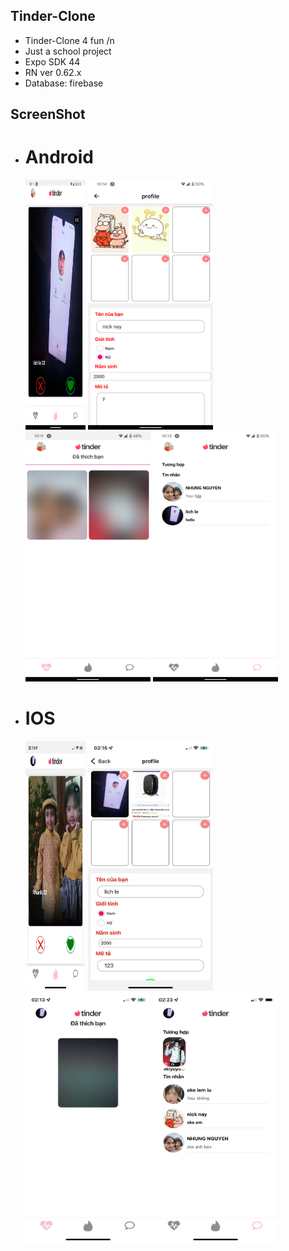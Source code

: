 ## Tinder-Clone

- Tinder-Clone 4 fun /n
- Just a school project
- Expo SDK 44
- RN ver 0.62.x
- Database: firebase

## ScreenShot

- # Android

  <img src="/Screenshots/android-home.png" height="400" width="20%" > <img src="/Screenshots/android-profile.png" height="400" width="200" > <img src="/Screenshots/android-Like.png" height="400" width="200" > <img src="/Screenshots/android-message.png" height="400" width="200" >

- # IOS
  <img src="/Screenshots/ios-home.jpeg" height="400" width="20%" > <img src="/Screenshots/ios-profile.jpeg" height="400" width="200" > <img src="/Screenshots/ios-like.jpeg" height="400" width="200" > <img src="/Screenshots/ios-message.jpeg" height="400" width="200" >
